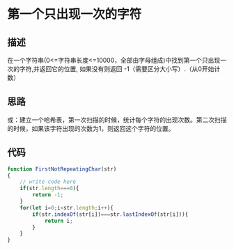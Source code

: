 #  第一个只出现一次的字符


## 描述
在一个字符串(0<=字符串长度<=10000，全部由字母组成)中找到第一个只出现一次的字符,并返回它的位置, 如果没有则返回 -1（需要区分大小写）.（从0开始计数）

## 思路

或：建立一个哈希表，第一次扫描的时候，统计每个字符的出现次数。第二次扫描的时候，如果该字符出现的次数为1，则返回这个字符的位置。

## 代码
```javascript
function FirstNotRepeatingChar(str)
{
    // write code here
    if(str.length===0){
        return -1;
    }
    for(let i=0;i<str.length;i++){
        if(str.indexOf(str[i])===str.lastIndexOf(str[i])){
            return i;
        }
    }
}
```
